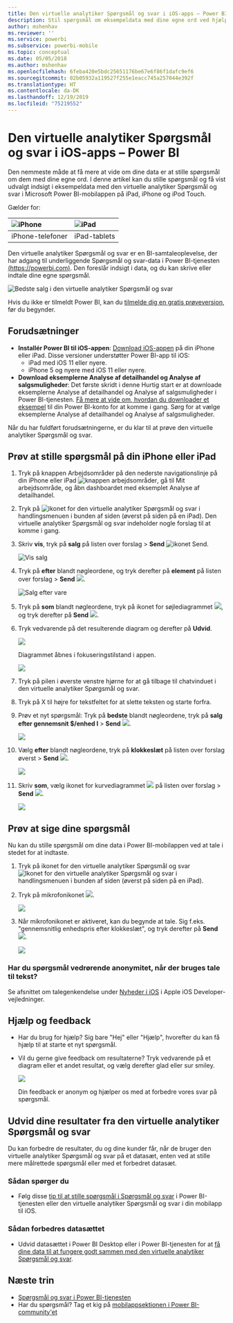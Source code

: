 ```yaml
---
title: Den virtuelle analytiker Spørgsmål og svar i iOS-apps – Power BI
description: Stil spørgsmål om eksempeldata med dine egne ord ved hjælp af den virtuelle analytiker Spørgsmål og svar i Power BI-mobilappen på din iOS-enhed.
author: mshenhav
ms.reviewer: ''
ms.service: powerbi
ms.subservice: powerbi-mobile
ms.topic: conceptual
ms.date: 05/05/2018
ms.author: mshenhav
ms.openlocfilehash: 6feba420e5bdc25651176be67e6f86f1dafc9ef6
ms.sourcegitcommit: 02b05932a119527f255e1eacc745a257044e392f
ms.translationtype: HT
ms.contentlocale: da-DK
ms.lasthandoff: 12/19/2019
ms.locfileid: "75219552"
---
```

# <a name="qa-virtual-analyst-in-ios-apps---power-bi"></a>Den virtuelle analytiker Spørgsmål og svar i iOS-apps – Power BI

Den nemmeste måde at få mere at vide om dine data er at stille spørgsmål om dem med dine egne ord. I denne artikel kan du stille spørgsmål og få vist udvalgt indsigt i eksempeldata med den virtuelle analytiker Spørgsmål og svar i Microsoft Power BI-mobilappen på iPad, iPhone og iPod Touch. 

Gælder for:

| ![iPhone](./media/mobile-apps-ios-qna/iphone-logo-50-px.png) | ![iPad](./media/mobile-apps-ios-qna/ipad-logo-50-px.png) |
|:--- |:--- |
| iPhone-telefoner |iPad-tablets |

Den virtuelle analytiker Spørgsmål og svar er en BI-samtaleoplevelse, der har adgang til underliggende Spørgsmål og svar-data i Power BI-tjenesten [(https://powerbi.com)](https://powerbi.com). Den foreslår indsigt i data, og du kan skrive eller indtale dine egne spørgsmål.

![Bedste salg i den virtuelle analytiker Spørgsmål og svar](./media/mobile-apps-ios-qna/power-bi-ios-q-n-a-top-sale-intro.png)

Hvis du ikke er tilmeldt Power BI, kan du [tilmelde dig en gratis prøveversion](https://app.powerbi.com/signupredirect?pbi_source=web), før du begynder.

## <a name="prerequisites"></a>Forudsætninger

* **Installér Power BI til iOS-appen**: [Download iOS-appen](https://go.microsoft.com/fwlink/?LinkId=522062) på din iPhone eller iPad.
Disse versioner understøtter Power BI-app til iOS:
    * iPad med iOS 11 eller nyere.
    * iPhone 5 og nyere med iOS 11 eller nyere.
* **Download eksemplerne Analyse af detailhandel og Analyse af salgsmuligheder**: Det første skridt i denne Hurtig start er at downloade eksemplerne Analyse af detailhandel og Analyse af salgsmuligheder i Power BI-tjenesten. [Få mere at vide om, hvordan du downloader et eksempel](./mobile-apps-download-samples.md) til din Power BI-konto for at komme i gang. Sørg for at vælge eksemplerne Analyse af detailhandel og Analyse af salgsmuligheder.

Når du har fuldført forudsætningerne, er du klar til at prøve den virtuelle analytiker Spørgsmål og svar.

## <a name="try-asking-questions-on-your-iphone-or-ipad"></a>Prøv at stille spørgsmål på din iPhone eller iPad
1. Tryk på knappen Arbejdsområder på den nederste navigationslinje på din iPhone eller iPad ![knappen arbejdsområder](./media/mobile-apps-ios-qna/power-bi-iphone-workspaces-button.png), gå til Mit arbejdsområde, og åbn dashboardet med eksemplet Analyse af detailhandel.

2. Tryk på ![ikonet for den virtuelle analytiker Spørgsmål og svar](././media/mobile-apps-ios-qna/power-bi-ios-q-n-a-icon.png) i handlingsmenuen i bunden af siden (øverst på siden på en iPad).
     Den virtuelle analytiker Spørgsmål og svar indeholder nogle forslag til at komme i gang.
3. Skriv **vis**, tryk på **salg** på listen over forslag > **Send** ![ikonet Send](./media/mobile-apps-ios-qna/power-bi-ios-qna-send-icon.png).

    ![Vis salg](./media/mobile-apps-ios-qna/power-bi-ios-q-n-a-show-sales.png)
4. Tryk på **efter** blandt nøgleordene, og tryk derefter på **element** på listen over forslag > **Send** ![](./media/mobile-apps-ios-qna/power-bi-ios-qna-send-icon.png).

    ![Salg efter vare](./media/mobile-apps-ios-qna/power-bi-ios-q-n-a-sale-by-item.png)
5. Tryk på **som** blandt nøgleordene, tryk på ikonet for søjlediagrammet ![](./media/mobile-apps-ios-qna/power-bi-ios-q-n-a-column-chart-icon.png), og tryk derefter på **Send** ![](./media/mobile-apps-ios-qna/power-bi-ios-qna-send-icon.png).
6. Tryk vedvarende på det resulterende diagram og derefter på **Udvid**.

    ![](media/mobile-apps-ios-qna/power-bi-ios-q-n-a-tap-expand-feedback.png)

    Diagrammet åbnes i fokuseringstilstand i appen.

    ![](media/mobile-apps-ios-qna/power-bi-ios-q-n-a-expanded-chart.png)
7. Tryk på pilen i øverste venstre hjørne for at gå tilbage til chatvinduet i den virtuelle analytiker Spørgsmål og svar.
8. Tryk på X til højre for tekstfeltet for at slette teksten og starte forfra.
9. Prøv et nyt spørgsmål: Tryk på **bedste** blandt nøgleordene, tryk på **salg efter gennemsnit $/enhed l** > **Send** ![](./media/mobile-apps-ios-qna/power-bi-ios-qna-send-icon.png).

    ![](media/mobile-apps-ios-qna/power-bi-ios-q-n-a-top-sale-2.png)
10. Vælg **efter** blandt nøgleordene, tryk på **klokkeslæt** på listen over forslag øverst > **Send** ![](./media/mobile-apps-ios-qna/power-bi-ios-qna-send-icon.png).

     ![](media/mobile-apps-ios-qna/power-bi-ios-q-n-a-top-sale-by-time.png)
11. Skriv **som**, vælg ikonet for kurvediagrammet ![](./media/mobile-apps-ios-qna/power-bi-ios-q-n-a-line-chart-icon.png) på listen over forslag > **Send** ![](./media/mobile-apps-ios-qna/power-bi-ios-qna-send-icon.png).

    ![](media/mobile-apps-ios-qna/power-bi-ios-q-n-a-top-sale-as-line.png)

## <a name="try-saying-your-questions"></a>Prøv at sige dine spørgsmål
Nu kan du stille spørgsmål om dine data i Power BI-mobilappen ved at tale i stedet for at indtaste.

1. Tryk på ikonet for den virtuelle analytiker Spørgsmål og svar ![Ikonet for den virtuelle analytiker Spørgsmål og svar](././media/mobile-apps-ios-qna/power-bi-ios-q-n-a-icon.png) i handlingsmenuen i bunden af siden (øverst på siden på en iPad).
2. Tryk på mikrofonikonet ![](media/mobile-apps-ios-qna/power-bi-ios-qna-mic-icon.png).

    ![](media/mobile-apps-ios-qna/power-bi-ios-qna-mic-on.png)

1. Når mikrofonikonet er aktiveret, kan du begynde at tale. Sig f.eks. "gennemsnitlig enhedspris efter klokkeslæt", og tryk derefter på **Send** ![](./media/mobile-apps-ios-qna/power-bi-ios-qna-send-icon.png).

    ![](media/mobile-apps-ios-qna/power-bi-ios-qna-speech-complete.png)

### <a name="questions-about-privacy-when-using-speech-to-text"></a>Har du spørgsmål vedrørende anonymitet, når der bruges tale til tekst?
Se afsnittet om talegenkendelse under [Nyheder i iOS](https://go.microsoft.com/fwlink/?linkid=845624) i Apple iOS Developer-vejledninger.

## <a name="help-and-feedback"></a>Hjælp og feedback
* Har du brug for hjælp? Sig bare "Hej" eller "Hjælp", hvorefter du kan få hjælp til at starte et nyt spørgsmål.
* Vil du gerne give feedback om resultaterne? Tryk vedvarende på et diagram eller et andet resultat, og vælg derefter glad eller sur smiley.

    ![](media/mobile-apps-ios-qna/power-bi-ios-q-n-a-tap-feedback.png)

    Din feedback er anonym og hjælper os med at forbedre vores svar på spørgsmål.

## <a name="enhance-your-qa-virtual-analyst-results"></a>Udvid dine resultater fra den virtuelle analytiker Spørgsmål og svar
Du kan forbedre de resultater, du og dine kunder får, når de bruger den virtuelle analytiker Spørgsmål og svar på et datasæt, enten ved at stille mere målrettede spørgsmål eller med et forbedret datasæt.

### <a name="how-to-ask-questions"></a>Sådan spørger du
* Følg disse [tip til at stille spørgsmål i Spørgsmål og svar](../end-user-q-and-a-tips.md) i Power BI-tjenesten eller den virtuelle analytiker Spørgsmål og svar i din mobilapp til iOS.

### <a name="how-to-enhance-the-dataset"></a>Sådan forbedres datasættet
* Udvid datasættet i Power BI Desktop eller i Power BI-tjenesten for at [få dine data til at fungere godt sammen med den virtuelle analytiker Spørgsmål og svar](../../service-prepare-data-for-q-and-a.md).

## <a name="next-steps"></a>Næste trin
* [Spørgsmål og svar i Power BI-tjenesten](../end-user-q-and-a.md)
* Har du spørgsmål? Tag et kig på [mobilappsektionen i Power BI-community'et](https://go.microsoft.com/fwlink/?linkid=839277)

